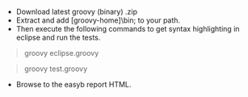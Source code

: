 * Download latest groovy (binary) .zip
* Extract and add [groovy-home]\bin; to your path. 
* Then execute the following commands to get syntax highlighting in eclipse and run the tests.
	
> groovy eclipse.groovy

> groovy test.groovy

* Browse to the easyb report HTML.